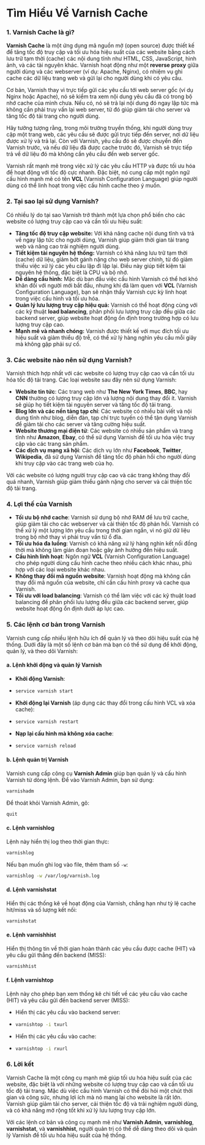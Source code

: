 # Tìm Hiểu Về Varnish Cache

### 1. **Varnish Cache là gì?**

**Varnish Cache** là một ứng dụng mã nguồn mở (open source) được thiết kế để tăng tốc độ truy cập và tối ưu hóa hiệu suất của các website bằng cách lưu trữ tạm thời (cache) các nội dung tĩnh như HTML, CSS, JavaScript, hình ảnh, và các tài nguyên khác. Varnish hoạt động như một **reverse proxy** giữa người dùng và các webserver (ví dụ: Apache, Nginx), có nhiệm vụ ghi cache các dữ liệu trang web và gửi lại cho người dùng khi có yêu cầu.

Cơ bản, Varnish thay vì trực tiếp gửi các yêu cầu tới web server gốc (ví dụ Nginx hoặc Apache), nó sẽ kiểm tra xem nội dung yêu cầu đã có trong bộ nhớ cache của mình chưa. Nếu có, nó sẽ trả lại nội dung đó ngay lập tức mà không cần phải truy vấn lại web server, từ đó giúp giảm tải cho server và tăng tốc độ tải trang cho người dùng.

Hãy tưởng tượng rằng, trong môi trường truyền thống, khi người dùng truy cập một trang web, các yêu cầu sẽ được gửi trực tiếp đến server, nơi dữ liệu được xử lý và trả lại. Còn với Varnish, yêu cầu đó sẽ được chuyển đến Varnish trước, và nếu dữ liệu đã được cache trước đó, Varnish sẽ trực tiếp trả về dữ liệu đó mà không cần yêu cầu đến web server gốc.

Varnish rất mạnh mẽ trong việc xử lý các yêu cầu HTTP và được tối ưu hóa để hoạt động với tốc độ cực nhanh. Đặc biệt, nó cung cấp một ngôn ngữ cấu hình mạnh mẽ có tên **VCL** (Varnish Configuration Language) giúp người dùng có thể linh hoạt trong việc cấu hình cache theo ý muốn.

### 2. **Tại sao lại sử dụng Varnish?**

Có nhiều lý do tại sao Varnish trở thành một lựa chọn phổ biến cho các website có lượng truy cập cao và cần tối ưu hiệu suất:

* **Tăng tốc độ truy cập website:** Với khả năng cache nội dung tĩnh và trả về ngay lập tức cho người dùng, Varnish giúp giảm thời gian tải trang web và nâng cao trải nghiệm người dùng.
* **Tiết kiệm tài nguyên hệ thống:** Varnish có khả năng lưu trữ tạm thời (cache) dữ liệu, giảm bớt gánh nặng cho web server chính, từ đó giảm thiểu việc xử lý các yêu cầu lặp đi lặp lại. Điều này giúp tiết kiệm tài nguyên hệ thống, đặc biệt là CPU và bộ nhớ.
* **Dễ dàng cấu hình:** Mặc dù ban đầu việc cấu hình Varnish có thể hơi khó khăn đối với người mới bắt đầu, nhưng khi đã làm quen với **VCL** (Varnish Configuration Language), bạn sẽ nhận thấy Varnish cực kỳ linh hoạt trong việc cấu hình và tối ưu hóa.
* **Quản lý lưu lượng truy cập hiệu quả:** Varnish có thể hoạt động cùng với các kỹ thuật **load balancing**, phân phối lưu lượng truy cập đều giữa các backend server, giúp website hoạt động ổn định trong trường hợp có lưu lượng truy cập cao.
* **Mạnh mẽ và nhanh chóng:** Varnish được thiết kế với mục đích tối ưu hiệu suất và giảm thiểu độ trễ, có thể xử lý hàng nghìn yêu cầu mỗi giây mà không gặp phải sự cố.

### 3. **Các website nào nên sử dụng Varnish?**

Varnish thích hợp nhất với các website có lượng truy cập cao và cần tối ưu hóa tốc độ tải trang. Các loại website sau đây nên sử dụng Varnish:

* **Website tin tức**: Các trang web như **The New York Times**, **BBC**, hay **CNN** thường có lượng truy cập lớn và lượng nội dung thay đổi ít. Varnish sẽ giúp họ tiết kiệm tài nguyên server và tăng tốc độ tải trang.
* **Blog lớn và các nền tảng tạp chí**: Các website có nhiều bài viết và nội dung tĩnh như blog, diễn đàn, tạp chí trực tuyến có thể tận dụng Varnish để giảm tải cho các server và tăng cường hiệu suất.
* **Website thương mại điện tử**: Các website có nhiều sản phẩm và trang tĩnh như **Amazon**, **Ebay**, có thể sử dụng Varnish để tối ưu hóa việc truy cập vào các trang sản phẩm.
* **Các dịch vụ mạng xã hội**: Các dịch vụ lớn như **Facebook**, **Twitter**, **Wikipedia**, đã sử dụng Varnish để tăng tốc độ phản hồi cho người dùng khi truy cập vào các trang web của họ.

Với các website có lượng người truy cập cao và các trang không thay đổi quá nhanh, Varnish giúp giảm thiểu gánh nặng cho server và cải thiện tốc độ tải trang.

### 4. **Lợi thế của Varnish**

* **Tối ưu bộ nhớ cache**: Varnish sử dụng bộ nhớ RAM để lưu trữ cache, giúp giảm tải cho các webserver và cải thiện tốc độ phản hồi. Varnish có thể xử lý một lượng lớn yêu cầu trong thời gian ngắn, vì nó giữ dữ liệu trong bộ nhớ thay vì phải truy vấn từ ổ đĩa.
* **Tối ưu hóa đa luồng**: Varnish có khả năng xử lý hàng nghìn kết nối đồng thời mà không làm gián đoạn hoặc gây ảnh hưởng đến hiệu suất.
* **Cấu hình linh hoạt**: Ngôn ngữ **VCL** (Varnish Configuration Language) cho phép người dùng cấu hình cache theo nhiều cách khác nhau, phù hợp với các loại website khác nhau.
* **Không thay đổi mã nguồn website**: Varnish hoạt động mà không cần thay đổi mã nguồn của website, chỉ cần cấu hình proxy và cache qua Varnish.
* **Tối ưu với load balancing**: Varnish có thể làm việc với các kỹ thuật load balancing để phân phối lưu lượng đều giữa các backend server, giúp website hoạt động ổn định dưới áp lực cao.

### 5. **Các lệnh cơ bản trong Varnish**

Varnish cung cấp nhiều lệnh hữu ích để quản lý và theo dõi hiệu suất của hệ thống. Dưới đây là một số lệnh cơ bản mà bạn có thể sử dụng để khởi động, quản lý, và theo dõi Varnish:

#### **a. Lệnh khởi động và quản lý Varnish**

* **Khởi động Varnish**:
* ```bash
  service varnish start
  ```
* **Khởi động lại Varnish** (áp dụng các thay đổi trong cấu hình VCL và xóa cache):
* ```bash
  service varnish restart
  ```
* **Nạp lại cấu hình mà không xóa cache**:
* ```bash
  service varnish reload
  ```

#### **b. Lệnh quản trị Varnish**

Varnish cung cấp công cụ **Varnish Admin** giúp bạn quản lý và cấu hình Varnish từ dòng lệnh. Để vào Varnish Admin, bạn sử dụng:

```bash
varnishadm
```

Để thoát khỏi Varnish Admin, gõ:

```bash
quit
```

#### **c. Lệnh varnishlog**

Lệnh này hiển thị log theo thời gian thực:

```bash
varnishlog
```

Nếu bạn muốn ghi log vào file, thêm tham số `-w`:

```bash
varnishlog -w /var/log/varnish.log
```

#### **d. Lệnh varnishstat**

Hiển thị các thống kê về hoạt động của Varnish, chẳng hạn như tỷ lệ cache hit/miss và số lượng kết nối:

```bash
varnishstat
```

#### **e. Lệnh varnishhist**

Hiển thị thông tin về thời gian hoàn thành các yêu cầu được cache (HIT) và yêu cầu gửi thẳng đến backend (MISS):

```bash
varnishhist
```

#### **f. Lệnh varnishtop**

Lệnh này cho phép bạn xem thống kê chi tiết về các yêu cầu vào cache (HIT) và yêu cầu gửi đến backend server (MISS):

* Hiển thị các yêu cầu vào backend server:
* ```bash
  varnishtop -i txurl
  ```
* Hiển thị các yêu cầu vào cache:
* ```bash
  varnishtop -i rxurl
  ```

### 6. **Lời kết**

Varnish Cache là một công cụ mạnh mẽ giúp tối ưu hóa hiệu suất của các website, đặc biệt là với những website có lượng truy cập cao và cần tối ưu tốc độ tải trang. Mặc dù việc cấu hình Varnish có thể đòi hỏi một chút thời gian và công sức, nhưng lợi ích mà nó mang lại cho website là rất lớn. Varnish giúp giảm tải cho server, cải thiện tốc độ và trải nghiệm người dùng, và có khả năng mở rộng tốt khi xử lý lưu lượng truy cập lớn.

Với các lệnh cơ bản và công cụ mạnh mẽ như **Varnish Admin**, **varnishlog**, **varnishstat**, và **varnishhist**, người quản trị có thể dễ dàng theo dõi và quản lý Varnish để tối ưu hóa hiệu suất của hệ thống.
